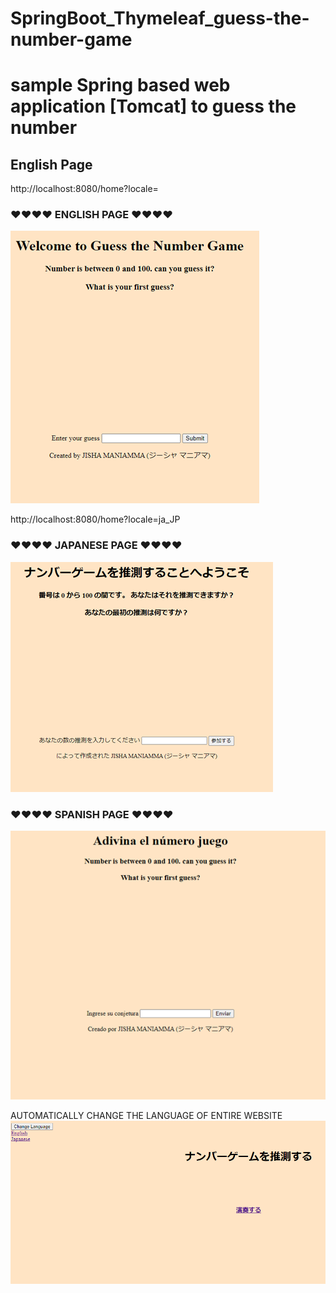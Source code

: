 # SpringBoot_Thymeleaf_guess-the-number-game


<h1> sample Spring based web application [Tomcat] to guess the number</h1>

<h2> English Page </h2>


http://localhost:8080/home?locale=

<h3>❤❤❤❤ ENGLISH PAGE ❤❤❤❤</h3>
<img src="/images/english.png" alt="Loaded application in english language"/>

http://localhost:8080/home?locale=ja_JP
<h3>❤❤❤❤ JAPANESE PAGE ❤❤❤❤</h3>
<img src="/images/japanese.png" alt="Loaded application in japanese language"/>


<h3>❤❤❤❤ SPANISH PAGE ❤❤❤❤</h3>
<img src="/images/spanish.png" alt="Loaded application in spanish language"/>



AUTOMATICALLY  CHANGE  THE  LANGUAGE   OF  ENTIRE  WEBSITE
<img src="/images/Language.png" alt="Loaded application Multiple language"/>


